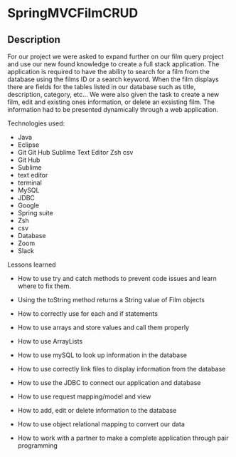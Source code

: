 # SpringMVCFilmCRUD

## Description
For our project we were asked to expand further on our film query project and use our new found knowledge to create a full stack application. The application is required to have the ability to search for a film from the database using the films ID or a search keyword. When the film displays there are fields for the tables listed in our database such as title, description, category, etc... We were also given the task to create a new film, edit and existing ones information, or delete an exsisting film. The information had to be presented dynamically through a web application.

Technologies used:
- Java 
- Eclipse 
- Git Git Hub Sublime Text Editor Zsh csv
- Git Hub
- Sublime
- text editor
- terminal
- MySQL
- JDBC
- Google
- Spring suite
- Zsh
- csv
- Database
- Zoom
- Slack


Lessons learned
- How to use try and catch methods to prevent code issues and learn where to fix them.

- Using the toString method returns a String value of Film objects

- How to correctly use for each and if statements

- How to use arrays and store values and call them properly

- How to use ArrayLists

- How to use mySQL to look up information in the database

- How to use correctly link files to display information from the database

- How to use the JDBC to connect our application and database

- How to use request mapping/model and view

- How to add, edit or delete information to the database

- How to use object relational mapping to convert our data

- How to work with a partner to make a complete application through pair programming

